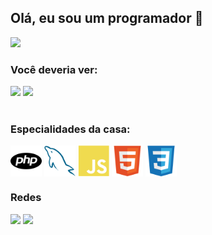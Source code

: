 ## Olá, eu sou um programador 🐘
<div>
  <a href="#"><img height="280em" src="https://github-readme-stats.vercel.app/api/top-langs/?username=lucaslealdev&layout=compact&langs_count=4&theme=synthwave&hide=python"/></a>
</div>

### Você deveria ver:

<div>
  <a href="https://github.com/ellegantcss/ellegant"><img height="124em" src="https://github-readme-stats.vercel.app/api/pin?username=ellegantcss&repo=ellegant&theme=synthwave"/></a>
  <a href="https://github.com/coolfee/coolfee.github.io"><img height="124em" src="https://github-readme-stats.vercel.app/api/pin?username=coolfee&repo=coolfee.github.io&theme=synthwave"/></a>
</div>
<br>


### Especialidades da casa:

<div style="display: block;">
  <a href="#"><img align="center" height="50" width="50" src="https://raw.githubusercontent.com/devicons/devicon/00f02ef57fb7601fd1ddcc2fe6fe670fef3ae3e4/icons/php/php-plain.svg"></a>
  <a href="#"><img align="center" height="50" width="50" src="https://raw.githubusercontent.com/devicons/devicon/00f02ef57fb7601fd1ddcc2fe6fe670fef3ae3e4/icons/mysql/mysql-plain.svg"></a>
  <a href="#"><img align="center" height="50" width="50" src="https://raw.githubusercontent.com/devicons/devicon/00f02ef57fb7601fd1ddcc2fe6fe670fef3ae3e4/icons/javascript/javascript-plain.svg"></a>
  <a href="#"><img align="center" height="50" width="50" src="https://raw.githubusercontent.com/devicons/devicon/master/icons/html5/html5-original.svg"></a>
  <a href="#"><img align="center" height="50" width="50" src="https://raw.githubusercontent.com/devicons/devicon/master/icons/css3/css3-original.svg"></a>
</div>

### Redes

<div>
  <a href="https://www.linkedin.com/in/lucaslealsp/" target="_blank"><img src="https://img.shields.io/badge/-LinkedIn-%230077B5?style=for-the-badge&logo=linkedin&logoColor=white" target="_blank"></a>
  <a href="https://instagram.com/lucaslealdev" target="_blank"><img src="https://img.shields.io/badge/-Instagram-%23FF7E00?style=for-the-badge&logo=instagram&logoColor=white" target="_blank"></a>
</div>

